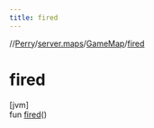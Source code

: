 ```yaml
---
title: fired
---
```

//[Perry](../../../index.html)/[server.maps](../index.html)/[GameMap](index.html)/[fired](fired.html)



# fired



[jvm]\
fun [fired](fired.html)()





